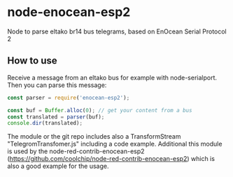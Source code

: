 # node-enocean-esp2
Node to parse eltako br14 bus telegrams, based on EnOcean Serial Protocol 2

## How to use

Receive a message from an eltako bus for example with node-serialport. Then you can parse this message:

```javascript
const parser = require('enocean-esp2');

const buf = Buffer.alloc(0); // get your content from a bus
const translated = parser(buf);
console.dir(translated);
```

The module or the git repo includes also a TransformStream "TelegromTransfomer.js" including a code example. Additional this module is used by the node-red-contrib-enocean-esp2 (https://github.com/coolchip/node-red-contrib-enocean-esp2) which is also a good example for the usage.